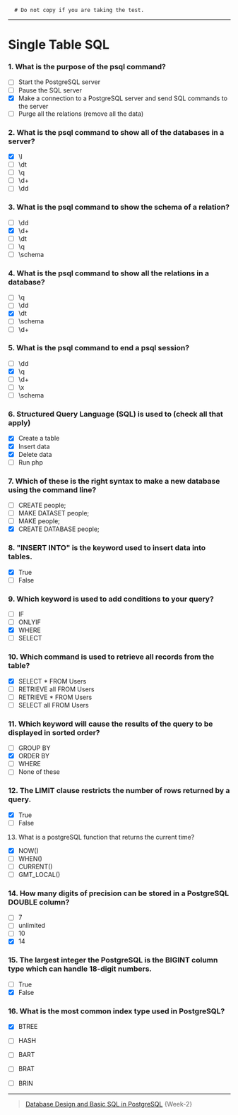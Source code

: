 
```
  # Do not copy if you are taking the test.
```
--- 

# Single Table SQL 


### 1. What is the purpose of the psql command?
- [ ] Start the PostgreSQL server
- [ ] Pause the SQL server
- [x] Make a connection to a PostgreSQL server and send SQL commands to the server
- [ ] Purge all the relations (remove all the data)

### 2. What is the psql command to show all of the databases in a server?
- [x] \l
- [ ] \dt
- [ ] \q
- [ ] \d+
- [ ] \dd

### 3. What is the psql command to show the schema of a relation?
- [ ] \dd 
- [x] \d+ 
- [ ] \dt 
- [ ] \q 
- [ ] \schema 

### 4. What is the psql command to show all the relations in a database?
- [ ] \q
- [ ] \dd
- [x] \dt
- [ ] \schema
- [ ] \d+

### 5. What is the psql command to end a psql session?
- [ ] \dd
- [x] \q
- [ ] \d+
- [ ] \x
- [ ] \schema

### 6. Structured Query Language (SQL) is used to (check all that apply)
- [x] Create a table
- [x] Insert data
- [x] Delete data
- [ ] Run php

### 7. Which of these is the right syntax to make a new database using the command line?
- [ ] CREATE people;
- [ ] MAKE DATASET people;
- [ ] MAKE people;
- [x] CREATE DATABASE people;

### 8. "INSERT INTO" is the keyword used to insert data into tables.
- [x] True
- [ ] False

### 9. Which keyword is used to add conditions to your query?
- [ ] IF
- [ ] ONLYIF
- [x] WHERE
- [ ] SELECT

### 10. Which command is used to retrieve all records from the table?
- [x] SELECT * FROM Users
- [ ] RETRIEVE all FROM Users
- [ ] RETRIEVE * FROM Users
- [ ] SELECT all FROM Users

### 11. Which keyword will cause the results of the query to be displayed in sorted order?
- [ ] GROUP BY
- [x] ORDER BY
- [ ] WHERE
- [ ] None of these

### 12. The LIMIT clause restricts the number of rows returned by a query.
- [x] True
- [ ] False

13. What is a postgreSQL function that returns the current time?
- [x] NOW()
- [ ] WHEN()
- [ ] CURRENT()
- [ ] GMT_LOCAL()

### 14. How many digits of precision can be stored in a PostgreSQL DOUBLE column?
- [ ] 7
- [ ] unlimited
- [ ] 10
- [x] 14

### 15. The largest integer the PostgreSQL is the BIGINT column type which can handle 18-digit numbers.
- [ ] True
- [x] False

### 16. What is the most common index type used in PostgreSQL?
- [x] BTREE
- [ ] HASH
- [ ] BART
- [ ] BRAT
- [ ] BRIN




--- 
> [Database Design and Basic SQL in PostgreSQL](https://www.coursera.org/learn/database-design-postgresql/) {Week-2}
